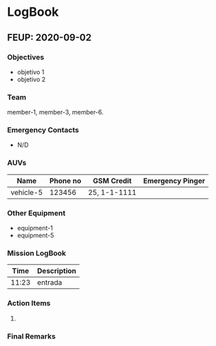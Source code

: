 # LogBook
## FEUP: 2020-09-02
### Objectives
* objetivo 1
* objetivo 2
### Team
member-1, member-3, member-6.
### Emergency Contacts
* N/D
### AUVs
| Name | Phone no | GSM Credit | Emergency Pinger |
|---|---|---|---|
|vehicle-5|123456|25, 1-1-1111||
### Other Equipment
* equipment-1
* equipment-5
### Mission LogBook
| Time | Description |
|---|---|
|11:23|entrada|
### Action Items
1. 
### Final Remarks
